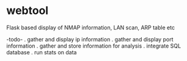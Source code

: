 # webtool
Flask based display of NMAP information, LAN scan, ARP table etc

-todo-
. gather and display ip information
. gather and display port information
. gather and store information for analysis
. integrate SQL database
. run stats on data
